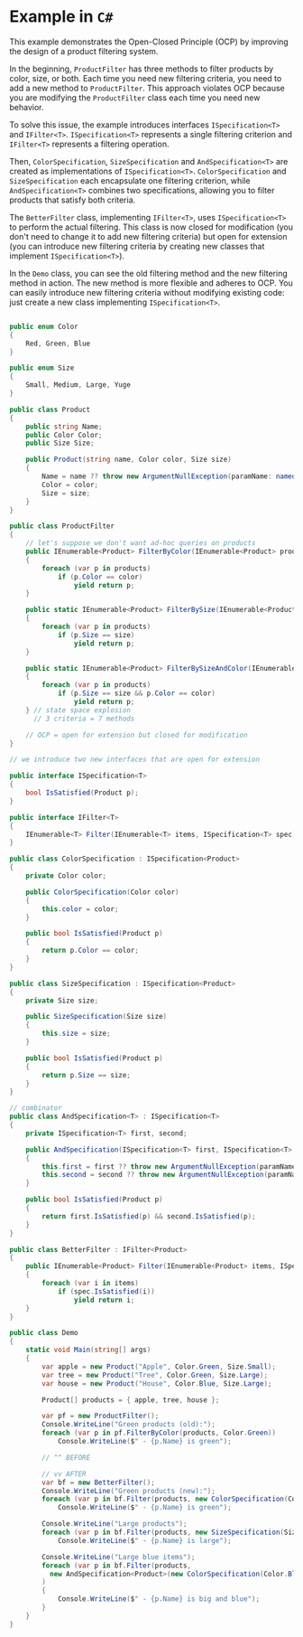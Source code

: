 # Example in `C#`

This example demonstrates the Open-Closed Principle (OCP) by improving the design of a product filtering system.

In the beginning, `ProductFilter` has three methods to filter products by color, size, or both. Each time you need new filtering criteria, you need to add a new method to `ProductFilter`. This approach violates OCP because you are modifying the `ProductFilter` class each time you need new behavior.

To solve this issue, the example introduces interfaces `ISpecification<T>` and `IFilter<T>`. `ISpecification<T>` represents a single filtering criterion and `IFilter<T>` represents a filtering operation.

Then, `ColorSpecification`, `SizeSpecification` and `AndSpecification<T>` are created as implementations of `ISpecification<T>`. `ColorSpecification` and `SizeSpecification` each encapsulate one filtering criterion, while `AndSpecification<T>` combines two specifications, allowing you to filter products that satisfy both criteria.

The `BetterFilter` class, implementing `IFilter<T>`, uses `ISpecification<T>` to perform the actual filtering. This class is now closed for modification (you don't need to change it to add new filtering criteria) but open for extension (you can introduce new filtering criteria by creating new classes that implement `ISpecification<T>`).

In the `Demo` class, you can see the old filtering method and the new filtering method in action. The new method is more flexible and adheres to OCP. You can easily introduce new filtering criteria without modifying existing code: just create a new class implementing `ISpecification<T>`.

```csharp

public enum Color
{
    Red, Green, Blue
}

public enum Size
{
    Small, Medium, Large, Yuge
}

public class Product
{
    public string Name;
    public Color Color;
    public Size Size;

    public Product(string name, Color color, Size size)
    {
        Name = name ?? throw new ArgumentNullException(paramName: nameof(name));
        Color = color;
        Size = size;
    }
}

public class ProductFilter
{
    // let's suppose we don't want ad-hoc queries on products
    public IEnumerable<Product> FilterByColor(IEnumerable<Product> products, Color color)
    {
        foreach (var p in products)
            if (p.Color == color)
                yield return p;
    }

    public static IEnumerable<Product> FilterBySize(IEnumerable<Product> products, Size size)
    {
        foreach (var p in products)
            if (p.Size == size)
                yield return p;
    }

    public static IEnumerable<Product> FilterBySizeAndColor(IEnumerable<Product> products, Size size, Color color)
    {
        foreach (var p in products)
            if (p.Size == size && p.Color == color)
                yield return p;
    } // state space explosion
      // 3 criteria = 7 methods

    // OCP = open for extension but closed for modification
}

// we introduce two new interfaces that are open for extension

public interface ISpecification<T>
{
    bool IsSatisfied(Product p);
}

public interface IFilter<T>
{
    IEnumerable<T> Filter(IEnumerable<T> items, ISpecification<T> spec);
}

public class ColorSpecification : ISpecification<Product>
{
    private Color color;

    public ColorSpecification(Color color)
    {
        this.color = color;
    }

    public bool IsSatisfied(Product p)
    {
        return p.Color == color;
    }
}

public class SizeSpecification : ISpecification<Product>
{
    private Size size;

    public SizeSpecification(Size size)
    {
        this.size = size;
    }

    public bool IsSatisfied(Product p)
    {
        return p.Size == size;
    }
}

// combinator
public class AndSpecification<T> : ISpecification<T>
{
    private ISpecification<T> first, second;

    public AndSpecification(ISpecification<T> first, ISpecification<T> second)
    {
        this.first = first ?? throw new ArgumentNullException(paramName: nameof(first));
        this.second = second ?? throw new ArgumentNullException(paramName: nameof(second));
    }

    public bool IsSatisfied(Product p)
    {
        return first.IsSatisfied(p) && second.IsSatisfied(p);
    }
}

public class BetterFilter : IFilter<Product>
{
    public IEnumerable<Product> Filter(IEnumerable<Product> items, ISpecification<Product> spec)
    {
        foreach (var i in items)
            if (spec.IsSatisfied(i))
                yield return i;
    }
}

public class Demo
{
    static void Main(string[] args)
    {
        var apple = new Product("Apple", Color.Green, Size.Small);
        var tree = new Product("Tree", Color.Green, Size.Large);
        var house = new Product("House", Color.Blue, Size.Large);

        Product[] products = { apple, tree, house };

        var pf = new ProductFilter();
        Console.WriteLine("Green products (old):");
        foreach (var p in pf.FilterByColor(products, Color.Green))
            Console.WriteLine($" - {p.Name} is green");

        // ^^ BEFORE

        // vv AFTER
        var bf = new BetterFilter();
        Console.WriteLine("Green products (new):");
        foreach (var p in bf.Filter(products, new ColorSpecification(Color.Green)))
            Console.WriteLine($" - {p.Name} is green");

        Console.WriteLine("Large products");
        foreach (var p in bf.Filter(products, new SizeSpecification(Size.Large)))
            Console.WriteLine($" - {p.Name} is large");

        Console.WriteLine("Large blue items");
        foreach (var p in bf.Filter(products,
          new AndSpecification<Product>(new ColorSpecification(Color.Blue), new SizeSpecification(Size.Large)))
        )
        {
            Console.WriteLine($" - {p.Name} is big and blue");
        }
    }
}
```
